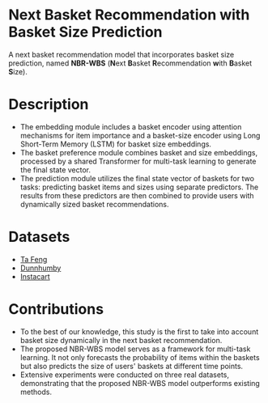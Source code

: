 # Next Basket Recommendation with Basket Size Prediction

A next basket recommendation model that incorporates basket size prediction, named **NBR-WBS** (**N**ext **B**asket **R**ecommendation **w**ith **B**asket **S**ize).

# Description

* The embedding module includes a basket encoder using attention mechanisms for item importance and a basket-size encoder using Long Short-Term Memory (LSTM) for basket size embeddings.
* The basket preference module combines basket and size embeddings, processed by a shared Transformer for multi-task learning to generate the final state vector.
* The prediction module utilizes the final state vector of baskets for two tasks: predicting basket items and sizes using separate predictors. The results from these predictors are then combined to provide users with dynamically sized basket recommendations.

# Datasets

* [Ta Feng](https://www.kaggle.com/datasets/chiranjivdas09/ta-feng-grocery-dataset)
* [Dunnhumby](https://www.kaggle.com/datasets/frtgnn/dunnhumby-the-complete-journey)
* [Instacart](https://www.kaggle.com/c/instacart-market-basket-analysis/data)

# Contributions

* To the best of our knowledge, this study is the first to take into account basket size dynamically in the next basket recommendation.
* The proposed NBR-WBS model serves as a framework for multi-task learning. It not only forecasts the probability of items within the baskets but also predicts the size of users' baskets at different time points.
* Extensive experiments were conducted on three real datasets, demonstrating that the proposed NBR-WBS model outperforms existing methods.


